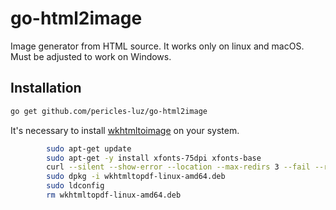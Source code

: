 # go-html2image
Image generator from HTML source. It works only on linux and macOS. Must be adjusted to work on Windows.

## Installation
```bash
go get github.com/pericles-luz/go-html2image
```

It's necessary to install [wkhtmltoimage](https://wkhtmltopdf.org/downloads.html) on your system.

```bash
        sudo apt-get update
        sudo apt-get -y install xfonts-75dpi xfonts-base
        curl --silent --show-error --location --max-redirs 3 --fail --retry 3 --output wkhtmltopdf-linux-amd64.deb https://github.com/wkhtmltopdf/packaging/releases/download/0.12.6-1/wkhtmltox_0.12.6-1.jammy_amd64.deb
        sudo dpkg -i wkhtmltopdf-linux-amd64.deb
        sudo ldconfig
        rm wkhtmltopdf-linux-amd64.deb
```
